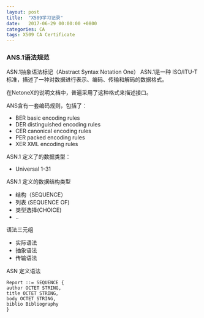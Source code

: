 ```yaml
---
layout: post
title:  "X509学习记录"
date:   2017-06-29 00:00:00 +0800
categories: CA
tags: X509 CA Certificate
---
```


### ANS.1语法规范
ASN.1抽象语法标记（Abstract Syntax Notation One） ASN.1是一种 ISO/ITU-T 标准，描述了一种对数据进行表示、编码、传输和解码的数据格式。

在NetoneX的说明文档中，普遍采用了这种格式来描述接口。

ANS含有一套编码规则，包括了：
- BER basic encoding rules
- DER distinguished encoding rules
- CER canonical encoding rules
- PER packed encoding rules
- XER XML encoding rules

ASN.1 定义了的数据类型：
- Universal 1-31

ASN.1 定义的数据结构类型
- 结构（SEQUENCE）
- 列表 (SEQUENCE OF)
- 类型选择(CHOICE)
- ..

语法三元组
- 实际语法
- 抽象语法
- 传输语法

ASN 定义语法

```
Report ::= SEQUENCE {
author OCTET STRING,
title OCTET STRING,
body OCTET STRING,
biblio Bibliography
}
```
